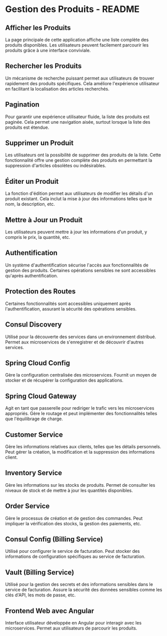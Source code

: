 # Gestion des Produits - README

## Afficher les Produits
La page principale de cette application affiche une liste complète des produits disponibles. Les utilisateurs peuvent facilement parcourir les produits grâce à une interface conviviale.

## Rechercher les Produits
Un mécanisme de recherche puissant permet aux utilisateurs de trouver rapidement des produits spécifiques. Cela améliore l'expérience utilisateur en facilitant la localisation des articles recherchés.

## Pagination
Pour garantir une expérience utilisateur fluide, la liste des produits est paginée. Cela permet une navigation aisée, surtout lorsque la liste des produits est étendue.

## Supprimer un Produit
Les utilisateurs ont la possibilité de supprimer des produits de la liste. Cette fonctionnalité offre une gestion complète des produits en permettant la suppression d'articles obsolètes ou indésirables.

## Éditer un Produit
La fonction d'édition permet aux utilisateurs de modifier les détails d'un produit existant. Cela inclut la mise à jour des informations telles que le nom, la description, etc.

## Mettre à Jour un Produit
Les utilisateurs peuvent mettre à jour les informations d'un produit, y compris le prix, la quantité, etc.

## Authentification
Un système d'authentification sécurise l'accès aux fonctionnalités de gestion des produits. Certaines opérations sensibles ne sont accessibles qu'après authentification.

## Protection des Routes
Certaines fonctionnalités sont accessibles uniquement après l'authentification, assurant la sécurité des opérations sensibles.

## Consul Discovery
Utilisé pour la découverte des services dans un environnement distribué. Permet aux microservices de s'enregistrer et de découvrir d'autres services.

## Spring Cloud Config
Gère la configuration centralisée des microservices. Fournit un moyen de stocker et de récupérer la configuration des applications.

## Spring Cloud Gateway
Agit en tant que passerelle pour rediriger le trafic vers les microservices appropriés. Gère le routage et peut implémenter des fonctionnalités telles que l'équilibrage de charge.

## Customer Service
Gère les informations relatives aux clients, telles que les détails personnels. Peut gérer la création, la modification et la suppression des informations client.

## Inventory Service
Gère les informations sur les stocks de produits. Permet de consulter les niveaux de stock et de mettre à jour les quantités disponibles.

## Order Service
Gère le processus de création et de gestion des commandes. Peut impliquer la vérification des stocks, la gestion des paiements, etc.

## Consul Config (Billing Service)
Utilisé pour configurer le service de facturation. Peut stocker des informations de configuration spécifiques au service de facturation.

## Vault (Billing Service)
Utilisé pour la gestion des secrets et des informations sensibles dans le service de facturation. Assure la sécurité des données sensibles comme les clés d'API, les mots de passe, etc.

## Frontend Web avec Angular
Interface utilisateur développée en Angular pour interagir avec les microservices. Permet aux utilisateurs de parcourir les produits.
